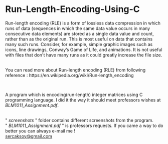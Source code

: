 # Run-Length-Encoding-Using-C
<p>Run-length encoding (RLE) is a form of lossless data compression in which runs of data (sequences in which the same data value occurs in many consecutive data elements) are stored as a single data value and count, rather than as the original run. This is most useful on data that contains many such runs. Consider, for example, simple graphic images such as icons, line drawings, Conway’s Game of Life, and animations. It is not useful with files that don't have many runs as it could greatly increase the file size.</p>
</br>You can read more about Run-length encoding (RLE) from following reference : https://en.wikipedia.org/wiki/Run-length_encoding

</br><p>A program which is encoding(run-length) integer matrices using C programming language. I did it the way it should meet professors wishes at <i>BLM1011_Assignment.pdf</i>. </p></br>
" <i>screenshots</i> " folder contains different screenshots from the program.</br>
" <i>BLM1011_Assignment.pdf</i> " is professors requests. If you came a way to do better you can always e-mail me !
</br> <u>sercaksoy@gmail.com</u>
